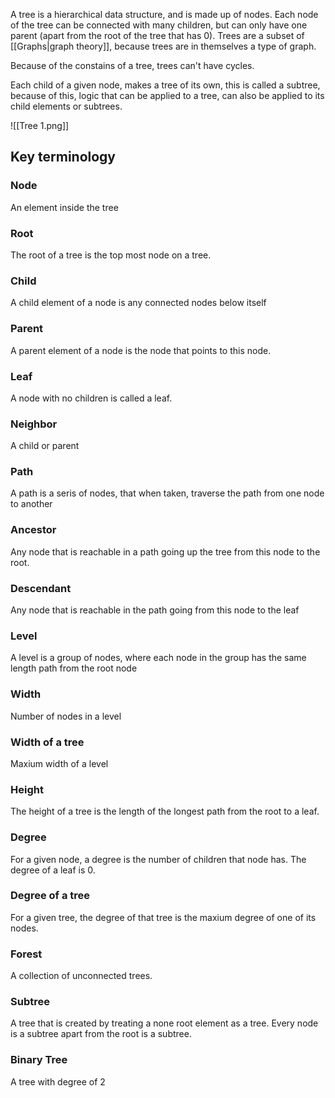 A tree is a hierarchical data structure, and is made up of nodes. Each node of the tree can be connected with many children, but can only have one parent (apart from the root of the tree that has 0). Trees are a subset of [[Graphs|graph theory]], because trees are in themselves a type of graph. 

Because of the constains of a tree, trees can't have cycles.

Each child of a given node, makes a tree of its own, this is called a subtree, because of this, logic that can be applied to a tree, can also be applied to its child elements or subtrees. 

![[Tree 1.png]]

## Key terminology

### Node
An element inside the tree

### Root 
The root of a tree is the top most node on a tree. 

### Child
A child element of a node is any connected nodes below itself

### Parent
A parent element of a node is the node that points to this node.

### Leaf
A node with no children is called a leaf.

### Neighbor
A child or parent

### Path
A path is a seris of nodes, that when taken, traverse the path from one node to another

### Ancestor
Any node that is reachable in a path going up the tree from this node to the root. 

### Descendant
Any node that is reachable in the path going from this node to the leaf

### Level
A level is a group of nodes, where each node in the group has the same length path from the root node

### Width
Number of nodes in a level

### Width of a tree
Maxium width of a level

### Height
The height of a tree is the length of the longest path from the root to a leaf. 

### Degree 
For a given node, a degree is the number of children that node has. The degree of a leaf is 0. 

### Degree of a tree 
For a given tree, the degree of that tree is the maxium degree of one of its nodes.

### Forest
A collection of unconnected trees.

### Subtree
A tree that is created by treating a none root element as a tree. Every node is a subtree apart from the root is a subtree.

### Binary Tree
A tree with degree of 2
